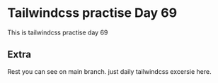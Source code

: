 # Tailwindcss practise Day 69

This is tailwindcss practise day 69

## Extra

Rest you can see on main branch. just daily tailwindcss excersie here.
